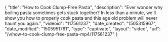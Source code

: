 {
    "title": "How to Cook Clump-Free Pasta",
    "description": "Ever wonder why boiling pasta sometimes gets stuck together? In less than a minute, we'll show you how to properly cook pasta and this age old problem will never haunt you again.",
    "videoid": "117561237",
    "date_created": "1505315967",
    "date_modified": "1505951761",
    "type": "captivate",
    "layout": "video",
    "url": "\/v\/how-to-cook-clump-free-pasta-mp4\/117561237"
}